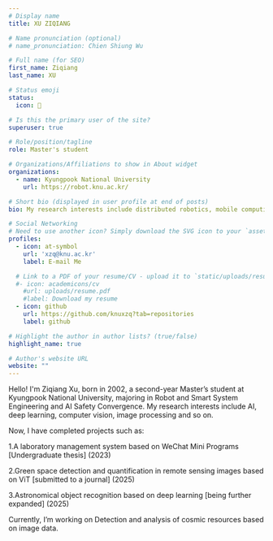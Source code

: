 ```yaml
---
# Display name
title: XU ZIQIANG

# Name pronunciation (optional)
# name_pronunciation: Chien Shiung Wu

# Full name (for SEO)
first_name: Ziqiang
last_name: XU

# Status emoji
status:
  icon: 🌼

# Is this the primary user of the site?
superuser: true

# Role/position/tagline
role: Master's student

# Organizations/Affiliations to show in About widget
organizations:
  - name: Kyungpook National University
    url: https://robot.knu.ac.kr/

# Short bio (displayed in user profile at end of posts)
bio: My research interests include distributed robotics, mobile computing and programmable matter.

# Social Networking
# Need to use another icon? Simply download the SVG icon to your `assets/media/icons/` folder.
profiles:
  - icon: at-symbol
    url: 'xzq@knu.ac.kr'
    label: E-mail Me

  # Link to a PDF of your resume/CV - upload it to `static/uploads/resume.pdf`
  #- icon: academicons/cv
    #url: uploads/resume.pdf
    #label: Download my resume
  - icon: github
    url: https://github.com/knuxzq?tab=repositories
    label: github

# Highlight the author in author lists? (true/false)
highlight_name: true

# Author's website URL
website: ""
---
```


Hello! I'm Ziqiang Xu, born in 2002, a second-year Master’s student at Kyungpook National University, majoring in Robot and Smart System Engineering and AI Safety Convergence. My research interests include AI, deep learning, computer vision, image processing and so on. 

Now, I have completed projects such as:

1.A laboratory management system based on WeChat Mini Programs [Undergraduate thesis] (2023)

2.Green space detection and quantification in remote sensing images based on ViT [submitted to a journal] (2025)

3.Astronomical object recognition based on deep learning [being further expanded] (2025)

Currently, I’m working on Detection and analysis of cosmic resources based on image data.
